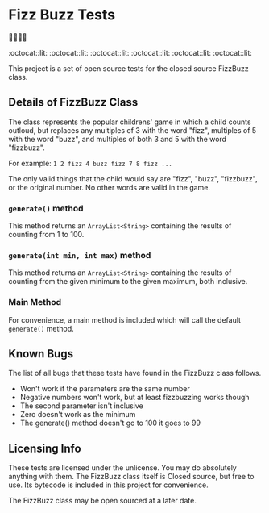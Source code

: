 Fizz Buzz Tests
===============
:100::pray::100::pray:

:octocat::lit:
:octocat::lit:
:octocat::lit:
:octocat::lit:
:octocat::lit:
:octocat::lit:


This project is a set of open source tests for the closed source FizzBuzz class.

Details of FizzBuzz Class
-------------------------
The class represents the popular childrens' game in which a child counts outloud, but replaces any multiples of 3 with the word "fizz", multiples of 5 with the word "buzz", and multiples of both 3 and 5 with the word "fizzbuzz".

For example: `1 2 fizz 4 buzz fizz 7 8 fizz ...`

The only valid things that the child would say are "fizz", "buzz", "fizzbuzz", or the original number. No other words are valid in the game.

### `generate()` method
This method returns an `ArrayList<String>` containing the results of counting from 1 to 100.

### `generate(int min, int max)` method
This method returns an `ArrayList<String>` containing the results of counting from the given minimum to the given maximum, both inclusive.

### Main Method
For convenience, a main method is included which will call the default `generate()` method.

Known Bugs
----------
The list of all bugs that these tests have found in the FizzBuzz class follows.
* Won't work if the parameters are the same number
* Negative numbers won't work, but at least fizzbuzzing works though
* The second parameter isn't inclusive
* Zero doesn't work as the minimum
* The generate() method doesn't go to 100 it goes to 99




Licensing Info
--------------
These tests are licensed under the unlicense. You may do absolutely anything with them. The FizzBuzz class itself is Closed source, but free to use. Its bytecode is included in this project for convenience.

The FizzBuzz class may be open sourced at a later date.
